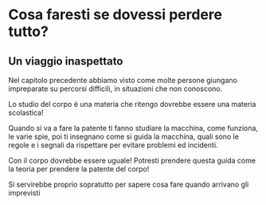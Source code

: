 # Cosa faresti se dovessi perdere tutto?

## Un viaggio inaspettato

Nel capitolo precedente abbiamo visto come molte persone giungano impreparate su percorsi difficili, in situazioni che non conoscono.

Lo studio del corpo è una materia che ritengo dovrebbe essere una materia scolastica! 

Quando si va a fare la patente ti fanno studiare la macchina, come funziona, le varie spie, poi ti insegnano come si guida la macchina, quali sono le regole e i segnali da rispettare per evitare problemi ed incidenti.

Con il corpo dovrebbe essere uguale! 
Potresti prendere questa guida come la teoria per prendere la patente del corpo!

Si servirebbe proprio  sopratutto per sapere cosa fare quando arrivano gli imprevisti


<!--stackedit_data:
eyJoaXN0b3J5IjpbLTUwNjg0NjgzLC0yMTQxMTI2Mjk1XX0=
-->